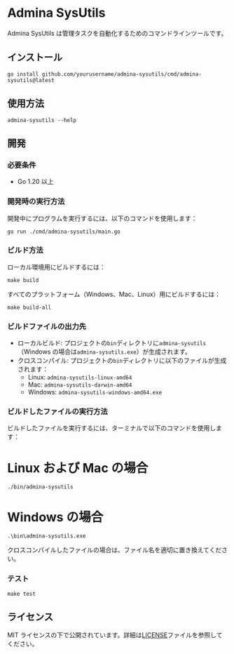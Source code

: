 # Admina SysUtils

Admina SysUtils は管理タスクを自動化するためのコマンドラインツールです。

## インストール

```
go install github.com/yourusername/admina-sysutils/cmd/admina-sysutils@latest
```

## 使用方法

```
admina-sysutils --help
```

## 開発

### 必要条件

- Go 1.20 以上

### 開発時の実行方法

開発中にプログラムを実行するには、以下のコマンドを使用します：

```
go run ./cmd/admina-sysutils/main.go
```

### ビルド方法

ローカル環境用にビルドするには：

```
make build
```

すべてのプラットフォーム（Windows、Mac、Linux）用にビルドするには：

```
make build-all
```

### ビルドファイルの出力先

- ローカルビルド: プロジェクトの`bin`ディレクトリに`admina-sysutils`（Windows の場合は`admina-sysutils.exe`）が生成されます。
- クロスコンパイル: プロジェクトの`bin`ディレクトリに以下のファイルが生成されます：
  - Linux: `admina-sysutils-linux-amd64`
  - Mac: `admina-sysutils-darwin-amd64`
  - Windows: `admina-sysutils-windows-amd64.exe`

### ビルドしたファイルの実行方法

ビルドしたファイルを実行するには、ターミナルで以下のコマンドを使用します：

# Linux および Mac の場合

```
./bin/admina-sysutils
```

# Windows の場合

```
.\bin\admina-sysutils.exe
```

クロスコンパイルしたファイルの場合は、ファイル名を適切に置き換えてください。

### テスト

```
make test
```

## ライセンス

MIT ライセンスの下で公開されています。詳細は[LICENSE](LICENSE)ファイルを参照してください。
